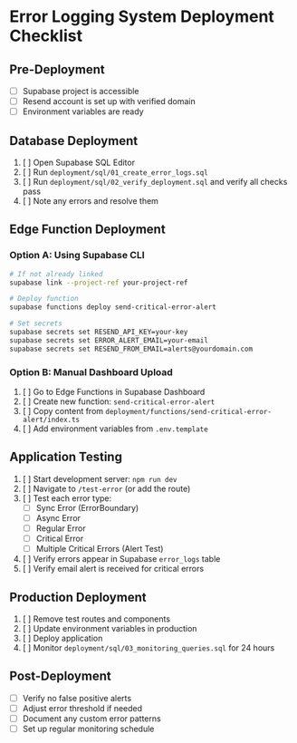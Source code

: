 # Error Logging System Deployment Checklist

## Pre-Deployment

- [ ] Supabase project is accessible
- [ ] Resend account is set up with verified domain
- [ ] Environment variables are ready

## Database Deployment

1. [ ] Open Supabase SQL Editor
2. [ ] Run `deployment/sql/01_create_error_logs.sql`
3. [ ] Run `deployment/sql/02_verify_deployment.sql` and verify all checks pass
4. [ ] Note any errors and resolve them

## Edge Function Deployment

### Option A: Using Supabase CLI
```bash
# If not already linked
supabase link --project-ref your-project-ref

# Deploy function
supabase functions deploy send-critical-error-alert

# Set secrets
supabase secrets set RESEND_API_KEY=your-key
supabase secrets set ERROR_ALERT_EMAIL=your-email
supabase secrets set RESEND_FROM_EMAIL=alerts@yourdomain.com
```

### Option B: Manual Dashboard Upload
1. [ ] Go to Edge Functions in Supabase Dashboard
2. [ ] Create new function: `send-critical-error-alert`
3. [ ] Copy content from `deployment/functions/send-critical-error-alert/index.ts`
4. [ ] Add environment variables from `.env.template`

## Application Testing

1. [ ] Start development server: `npm run dev`
2. [ ] Navigate to `/test-error` (or add the route)
3. [ ] Test each error type:
   - [ ] Sync Error (ErrorBoundary)
   - [ ] Async Error
   - [ ] Regular Error
   - [ ] Critical Error
   - [ ] Multiple Critical Errors (Alert Test)
4. [ ] Verify errors appear in Supabase `error_logs` table
5. [ ] Verify email alert is received for critical errors

## Production Deployment

1. [ ] Remove test routes and components
2. [ ] Update environment variables in production
3. [ ] Deploy application
4. [ ] Monitor `deployment/sql/03_monitoring_queries.sql` for 24 hours

## Post-Deployment

- [ ] Verify no false positive alerts
- [ ] Adjust error threshold if needed
- [ ] Document any custom error patterns
- [ ] Set up regular monitoring schedule
